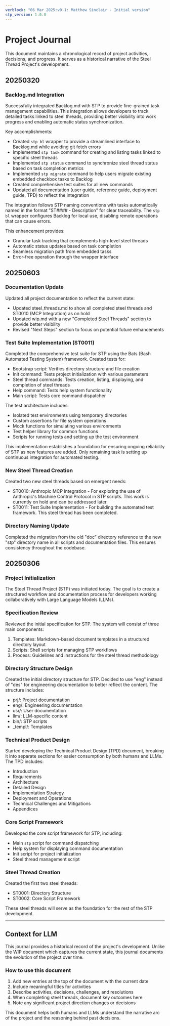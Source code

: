 ```yaml
---
verblock: "06 Mar 2025:v0.1: Matthew Sinclair - Initial version"
stp_version: 1.0.0
---
```

# Project Journal

This document maintains a chronological record of project activities, decisions, and progress. It serves as a historical narrative of the Steel Thread Project's development.

## 20250320

### Backlog.md Integration

Successfully integrated Backlog.md with STP to provide fine-grained task management capabilities. This integration allows developers to track detailed tasks linked to steel threads, providing better visibility into work progress and enabling automatic status synchronization.

Key accomplishments:
- Created `stp bl` wrapper to provide a streamlined interface to Backlog.md while avoiding git fetch errors
- Implemented `stp task` command for creating and listing tasks linked to specific steel threads
- Implemented `stp status` command to synchronize steel thread status based on task completion metrics
- Implemented `stp migrate` command to help users migrate existing embedded checkbox tasks to Backlog
- Created comprehensive test suites for all new commands
- Updated all documentation (user guide, reference guide, deployment guide, TPD) to reflect the integration

The integration follows STP naming conventions with tasks automatically named in the format "ST#### - Description" for clear traceability. The `stp bl` wrapper configures Backlog for local use, disabling remote operations that can cause errors.

This enhancement provides:
- Granular task tracking that complements high-level steel threads
- Automatic status updates based on task completion
- Seamless migration path from embedded tasks
- Error-free operation through the wrapper interface

## 20250603

### Documentation Update

Updated all project documentation to reflect the current state:
- Updated steel_threads.md to show all completed steel threads and ST0010 (MCP Integration) as on hold
- Updated wip.md with a new "Completed Steel Threads" section to provide better visibility 
- Revised "Next Steps" section to focus on potential future enhancements

### Test Suite Implementation (ST0011)

Completed the comprehensive test suite for STP using the Bats (Bash Automated Testing System) framework. Created tests for:

- Bootstrap script: Verifies directory structure and file creation
- Init command: Tests project initialization with various parameters
- Steel thread commands: Tests creation, listing, displaying, and completion of steel threads
- Help command: Tests help system functionality
- Main script: Tests core command dispatcher

The test architecture includes:

- Isolated test environments using temporary directories
- Custom assertions for file system operations
- Mock functions for simulating various environments
- Test helper library for common functions
- Scripts for running tests and setting up the test environment

This implementation establishes a foundation for ensuring ongoing reliability of STP as new features are added. Only remaining task is setting up continuous integration for automated testing.

### New Steel Thread Creation

Created two new steel threads based on emergent needs:

- ST0010: Anthropic MCP Integration - For exploring the use of Anthropic's Machine Control Protocol in STP scripts. This work is currently on hold and can be addressed later.
- ST0011: Test Suite Implementation - For building the automated test framework. This steel thread has been completed.

### Directory Naming Update

Completed the migration from the old "doc" directory reference to the new "stp" directory name in all scripts and documentation files. This ensures consistency throughout the codebase.

## 20250306

### Project Initialization

The Steel Thread Project (STP) was initiated today. The goal is to create a structured workflow and documentation process for developers working collaboratively with Large Language Models (LLMs).

### Specification Review

Reviewed the initial specification for STP. The system will consist of three main components:

1. Templates: Markdown-based document templates in a structured directory layout
2. Scripts: Shell scripts for managing STP workflows
3. Process: Guidelines and instructions for the steel thread methodology

### Directory Structure Design

Created the initial directory structure for STP. Decided to use "eng" instead of "des" for engineering documentation to better reflect the content. The structure includes:

- prj/: Project documentation
- eng/: Engineering documentation
- usr/: User documentation
- llm/: LLM-specific content
- bin/: STP scripts
- _templ/: Templates

### Technical Product Design

Started developing the Technical Product Design (TPD) document, breaking it into separate sections for easier consumption by both humans and LLMs. The TPD includes:

- Introduction
- Requirements
- Architecture
- Detailed Design
- Implementation Strategy
- Deployment and Operations
- Technical Challenges and Mitigations
- Appendices

### Core Script Framework

Developed the core script framework for STP, including:

- Main `stp` script for command dispatching
- Help system for displaying command documentation
- Init script for project initialization
- Steel thread management script

### Steel Thread Creation

Created the first two steel threads:

- ST0001: Directory Structure
- ST0002: Core Script Framework

These steel threads will serve as the foundation for the rest of the STP development.

---

## Context for LLM

This journal provides a historical record of the project's development. Unlike the WIP document which captures the current state, this journal documents the evolution of the project over time.

### How to use this document

1. Add new entries at the top of the document with the current date
2. Include meaningful titles for activities
3. Describe activities, decisions, challenges, and resolutions
4. When completing steel threads, document key outcomes here
5. Note any significant project direction changes or decisions

This document helps both humans and LLMs understand the narrative arc of the project and the reasoning behind past decisions.
